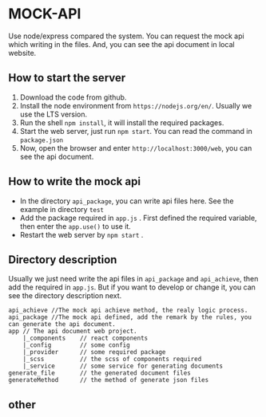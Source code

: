 # MOCK-API

Use node/express compared the system. You can request the mock api which writing in the files. And, you can see the api document in local website.

## How to start the server

1. Download the code from github.
2. Install the node environment from `https://nodejs.org/en/`. Usually we use the LTS version.
3. Run the shell `npm install`, it will install the required packages.
4. Start the web server, just run `npm start`. You can read the command in `package.json`
5. Now, open the browser and enter `http://localhost:3000/web`, you can see the api document.

## How to write the mock api
 
 * In the directory `api_package`, you can write api files here. See the example in directory `test`
 * Add the package required in `app.js` . First defined the required variable, then enter the `app.use()` to use it.
 * Restart the web server by `npm start` .

## Directory description

Usually we just need write the api files in `api_package` and `api_achieve`, then add the required in `app.js`.
But if you want to develop or change it, you can see the directory description next.

```
api_achieve //The mock api achieve method, the realy logic process.
api_package //The mock api defined, add the remark by the rules, you can generate the api document.
app // The api document web project.
    |_components    // react components
    |_config        // some config
    |_provider      // some required package
    |_scss          // the scss of components required
    |_service       // some service for generating documents
generate_file       // the generated document files
generateMethod      // the method of generate json files
```

## other

 